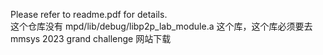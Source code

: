 Please refer to readme.pdf for details.   
这个仓库没有 mpd/lib/debug/libp2p_lab_module.a 这个库，这个库必须要去 mmsys 2023 grand challenge 网站下载
